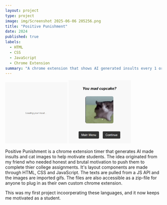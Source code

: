 ```yaml
---
layout: project
type: project
image: img/Screenshot 2025-06-06 205256.png
title: "Positive Punishment"
date: 2024
published: true
labels:
  - HTML
  - CSS
  - JavaScript
  - Chrome Extension
summary: "A chrome extension that shows AI generated insults every 1 or 10 minutes"
---
```


<div class="text-center p-4">
  <img width="200px" src="../img/Screenshot 2025-06-06 203733.png" class="img-thumbnail" >
  <img width="200px" src="../img/Screenshot 2025-06-06 203546.png" class="img-thumbnail" >
</div>


Positive Punishment is a chrome extension timer that generates AI made insults and cat images to help motivate students. 
The idea originated from my friend who needed honest and brutal motivation to push them to complete thier college assignments. 
It's layout components are made through HTML, CSS and JavaScript. The texts are pulled from a JS API and the images are imported gifs. 
The files are also accessible as a zip-file for anyone to plug in as their own custom chrome extension.

This was my first project incoorperating these languages, and it now keeps me motivated as a student.
